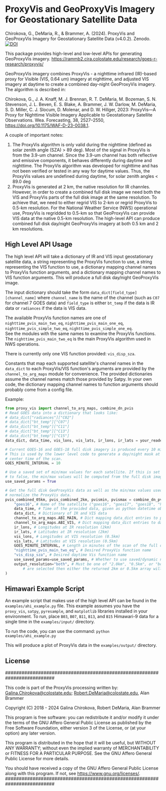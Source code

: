 # ProxyVis and GeoProxyVis Imagery for Geostationary Satellite Data

Chirokova, G., DeMaria, R., & Brammer, A. (2024). ProxyVis and GeoProxyVis
Imagery for Geostationary Satellite Data (v4.0.2). Zenodo.
[![DOI](https://zenodo.org/badge/DOI/10.5281/zenodo.12557264.svg)](https://doi.org/10.5281/zenodo.12560629)

This package provides high-level and low-level APIs for generating GeoProxyVis
imagery. https://rammb2.cira.colostate.edu/research/goes-r-research/proxyvis/ 

GeoProxyVis imagery combines ProxyVis - a nighttime infrared (IR)-based proxy
for Visible (VIS, 0.64 um) imagery at nighttime, and adjusted VIS imagery at
daytime to create a combined day-night GeoProxyVis imagery. The algorithm is
described in:

Chirokova, G., J. A. Knaff, M. J. Brennan, R. T. DeMaria, M. Bozeman, S. N.
Stevenson, J. L. Beven, E. S. Blake, A. Brammer, J. W. Darlow, M. DeMaria, S.
D. Miller, C. J. Slocum, D. Molenar, and D. W. Hillger, 2023: ProxyVis—A
Proxy for Nighttime Visible Imagery Applicable to Geostationary Satellite
Observations. Wea. Forecasting, 38, 2527–2550,
https://doi.org/10.1175/WAF-D-23-0038.1.


A couple of important notes:
1)  The ProxyVis algorithm is only valid during the nighttime (defined as solar
zenith angle (SZA) > 89 deg). Most of the signal in ProxyVis is from the 3.9-um
channel. Since the 3.9-um channel has both reflective and emissive components,
it behaves differently during daytime and nighttime. The ProxyVis algorithm was
developed for nighttime and has not been verified or tested in any way for
daytime values. Thus, the ProxyVis values are undefined during daytime, for
solar zenith angles < 89.0 deg 
2) ProxyVis is generated at 2 km, the native resolution for IR channles.
However, in order to create a combined full disk image we need both the VIS and
ProxyVis parts of the full disk image at the same resolution. To achieve that,
we need to either regrid VIS to 2-km or regrid ProxyVis to 0.5-km resolution.
For the National Weather Service (NWS) operational use, ProxyVis is regridded
to 0.5-km so that GeoProxyVis can provide VIS data at the native 0.5-km
resolution. The high-level API can produce combined full disk day/night
GeoProxyVis imagery at both 0.5 km and 2 km resolutions. 

## High Level API Usage 
The high level API will take a dictionary of IR and VIS input geostationary
satellite data, a string representing the ProxyVis function to use, a string
representing the VIS function to use, a dictionary mapping channel names to
ProxyVis function arguments, and a dictionary mapping channel names to VIS
function arguments. This will produce a full disk day/night GeoProxyVis image.

The input dictionary should take the form `data_dict[field_type][channel_name]`
where `channel_name` is the name of the channel (such as `C07` for channel 7
GOES data) and `field_type` is either `bt_temp` if the data is IR data or
`radiances` if the data is VIS data.

The available ProxyVis function names are one of 
    `nighttime_pvis_main_two_eq`,
    `nighttime_pvis_main_one_eq`, 
    `nighttime_pvis_simple_two_eq`,
    `nighttime_pvis_simple_one_eq`.  
See the modules with the same names to examine the ProxyVis functions. The
`nighttime_pvis_main_two_eq` is the main ProxyVis algorithm used in NWS
operations. 

There is currently only one VIS function provided: `vis_disp_sza`.

Constants that map each supported satellite's channel names in the `data_dict`
to each ProxyVis/VIS  function's arguments are provided by the
`channel_to_arg_maps` module for convenience.  The provided dictionaries assume
the channel names match those provided by Satpy. In your own code, the
dictionary mapping channel names to function arguments should probably come
from a config file.

Example:
```python
from proxy_vis import channel_to_arg_maps, combine_dn_pvis
# Read GOES data into a dictionary that looks like:
# data_dict["radiances"]["C02"]
# data_dict["bt_temp"]["C07"]
# data_dict["bt_temp"]["C11"]
# data_dict["bt_temp"]["C13"]
# data_dict["bt_temp"]["C15"]
data_dict, data_time, vis_lons, vis_lats, ir_lons, ir_lats = your_reader(goes_filenames)

# Current GOES-16 and GOES-18 full disk imagery is produced every 10 minutes.
# This is used by the lower level code to generate a day/night mask at the 
# center time of the scan.
GOES_MINUTE_INTERVAL = 10

# Use a saved set of min/max values for each satellite. If this is set
# to false, the min/max values will be computed from the full disk image data at runtime.
use_saved_params = True

# Get the full disk GeoProxyVis data as well as the min/max values used to
# normalize the ProxyVis data.
pvis_combined_05km, pvis_combined_2km, pvismin, pvismax = combine_dn_pvis.get_all_vis_pvis(
    "goes16", # Name of the satellite ("goes16", "goes17", "goes18", "himawari8", "himawari9", "meteosat-9", "meteosat-11")
    data_time, # Time of the provided data, given as python datetime object
    data_dict, # Dictionary of IR and VIS data
    channel_to_arg_maps.ABI_MAIN, # Dict mapping data_dict entries to pvis function args
    channel_to_arg_maps.ABI_VIS, # Dict mapping data_dict entries to daytime vis function args
    ir_lons, # Longitudes at IR resolution (2km)
    ir_lats, # Latitudes at IR resolution (2km)
    vis_lons, # Longitudes at VIS resolution (0.5km)
    vis_lats, # Latitudes at VIS resolution (0.5km)
    GOES_MINUTE_INTERVAL, # Length in minutes of the scan of the full disk
    "nighttime_pvis_main_two_eq", # Desired ProxyVis function name
    "vis_disp_sza", # Desired daytime Vis function name
    use_saved_params=use_saved_params, # Whether to use saved/dynamic normalization for ProxyVis
    output_resolution="both", # Must be one of "2.0km", "0.5km", or "both". If "2.0km" or "0.5km"
        # are selected then either the returned 2km or 0.5km array will be set to None.
) 
```

## Himawari Example Script
An example script that makes use of the high level API can be found in the
`examples/ahi_example.py` file. This example assumes you have the `proxy_vis`,
`satpy`, `pyresample`, and `matplotlib` libraries installed in your environment.
To run, place `B03`, `B07`, `B11`, `B13`, and `B15` Himawari-9 data for a single
time in the `examples/input/` directory. 

To run the code, you can use the command:
`python examples/ahi_example.py`

This will produce a plot of ProxyVis data in the `examples/output/` directory.

## License
##########################################################################

This code is part of the ProxyVis processing written by:
Galina.Chirokova@colostate.edu; Robert.DeMaria@colostate.edu,
Alan Brammer

Copyright (C) 2018 - 2024  Galina Chirokova, Robert DeMaria, Alan Brammer

This program is free software: you can redistribute it and/or modify
it under the terms of the GNU Affero General Public License as published
by the Free Software Foundation, either version 3 of the License, or
(at your option) any later version.

This program is distributed in the hope that it will be useful,
but WITHOUT ANY WARRANTY; without even the implied warranty of
MERCHANTABILITY or FITNESS FOR A PARTICULAR PURPOSE.  See the
GNU Affero General Public License for more details.

You should have received a copy of the GNU Affero General Public License
along with this program.  If not, see <https://www.gnu.org/licenses/>.
##########################################################################

